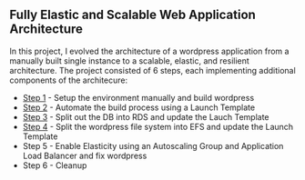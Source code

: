 ## Fully Elastic and Scalable Web Application Architecture
In this project, I evolved the architecture of a wordpress application from a manually built single instance to a scalable, elastic, and resilient architecture. The project consisted of 6 steps, each implementing additional components of the architecure:
* [Step 1](https://github.com/Diana725/AWS-Solutions-Architect-Projects/tree/main/Fully%20Elastic%20and%20Scalable%20Web%20Application%20Architecture/Step%201) - Setup the environment manually and build wordpress
* [Step 2](https://github.com/Diana725/AWS-Solutions-Architect-Projects/tree/main/Fully%20Elastic%20and%20Scalable%20Web%20Application%20Architecture/Step%202) - Automate the build process using a Launch Template
* [Step 3](https://github.com/Diana725/AWS-Solutions-Architect-Projects/tree/main/Fully%20Elastic%20and%20Scalable%20Web%20Application%20Architecture/Step%203) - Split out the DB into RDS and update the Lauch Template
* [Step 4](https://github.com/Diana725/AWS-Solutions-Architect-Projects/tree/main/Fully%20Elastic%20and%20Scalable%20Web%20Application%20Architecture/Step%204) - Split the wordpress file system into EFS and update the Launch Template
* Step 5 - Enable Elasticity using an Autoscaling Group and Application Load Balancer and fix wordpress
* Step 6 - Cleanup

